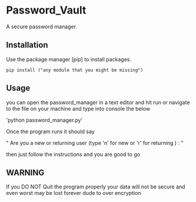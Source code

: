 # Password_Vault
A secure password manager.

## Installation

Use the package manager [pip] to install packages.

```
pip install ("any module that you might be missing")
```

## Usage

you can open the password_manager in a text editor and hit run or navigate to the file on your machine and type into console the below

'python password_manager.py' 

Once the program runs it should say 

" Are you a new or returning user (type 'n' for new or 'r' for returning ) : "

then just follow the instructions and you are good to go

## WARNING

If you DO NOT Quit the program properly your data will not be secure and even worst may be lost forever dude to over encryption


